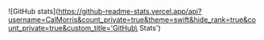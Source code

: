 
![GitHub stats](https://github-readme-stats.vercel.app/api?username=CalMorris&count_private=true&theme=swift&hide_rank=true&count_private=true&custom_title='GitHub\ Stats')
